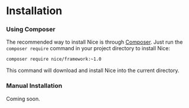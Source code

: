 Installation
============

### Using Composer

The recommended way to install Nice is through [Composer](http://getcomposer.org/). Just run the 
`composer require` command in your project directory to install Nice:

```bash
composer require nice/framework:~1.0
```

This command will download and install Nice into the current directory.


### Manual Installation

Coming soon.
